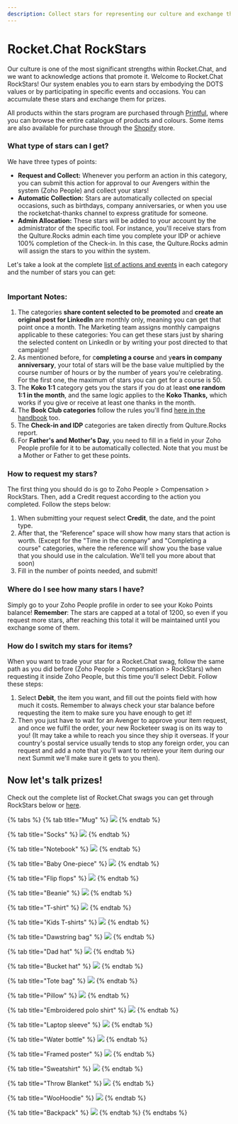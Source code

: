 ```yaml
---
description: Collect stars for representing our culture and exchange them for prizes!
---
```


# Rocket.Chat RockStars

Our culture is one of the most significant strengths within Rocket.Chat, and we want to acknowledge actions that promote it. Welcome to Rocket.Chat RockStars! Our system enables you to earn stars by embodying the DOTS values or by participating in specific events and occasions. You can accumulate these stars and exchange them for prizes.&#x20;

All products within the stars program are purchased through [Printful](https://www.printful.com/uk/custom-products), where you can browse the entire catalogue of products and colours. Some items are also available for purchase through the [Shopify](https://rocket-chat.myshopify.com/) store.&#x20;

### What type of stars can I get?

We have three types of points:

* **Request and Collect:** Whenever you perform an action in this category, you can submit this action for approval to our Avengers within the system (Zoho People) and collect your stars!
* **Automatic Collection:** Stars are automatically collected on special occasions, such as birthdays, company anniversaries, or when you use the rocketchat-thanks channel to express gratitude for someone.
* **Admin Allocation:** These stars will be added to your account by the administrator of the specific tool. For instance, you'll receive stars from the Qulture.Rocks admin each time you complete your IDP or achieve 100% completion of the Check-in. In this case, the Qulture.Rocks admin will assign the stars to you within the system.

Let's take a look at the complete [list of actions and events](https://docs.google.com/spreadsheets/d/1GfdttY-0eFtzY5ZerPKRaAwvSQGaxjbFSZsa4RoebuA/edit#gid=0) in each category and the number of stars you can get:

<figure><img src="../../.gitbook/assets/RockStars.png" alt=""><figcaption></figcaption></figure>

### Important Notes:

1. The categories **share content selected to be promoted** and **create an original post for LinkedIn** are monthly only, meaning you can get that point once a month. The Marketing team assigns monthly campaigns applicable to these categories: You can get these stars just by sharing the selected content on LinkedIn or by writing your post directed to that campaign!
2. As mentioned before, for c**ompleting a course** and y**ears in company anniversary**, your total of stars will be the base value multiplied by the course number of hours or by the number of years you're celebrating. For the first one, the maximum of stars you can get for a course is 50.
3. The **Koko 1:1** category gets you the stars if you do at least **one random 1:1 in the month**, and the same logic applies to the **Koko Thanks,** which works if you give or receive at least one thanks in the month.
4. The **Book Club categories** follow the rules you'll find [here in the handbook](https://handbook.rocket.chat/company/people/developing-yourself/the-book-club) too.
5. The **Check-in and IDP** categories are taken directly from Qulture.Rocks report.
6. For **Father's and Mother's Day**, you need to fill in a field in your Zoho People profile for it to be automatically collected. Note that you must be a Mother or Father to get these points.

### How to request my stars?

The first thing you should do is go to Zoho People > Compensation > RockStars. Then, add a Credit request according to the action you completed. Follow the steps below:

1. When submitting your request select **Credit**, the date, and the point type.
2. After that, the “Reference” space will show how many stars that action is worth. (Except for the "Time in the company" and "Completing a course" categories, where the reference will show you the base value that you should use in the calculation. We'll tell you more about that soon)
3. Fill in the number of points needed, and submit!&#x20;

### Where do I see how many stars I have?

Simply go to your Zoho People profile in order to see your Koko Points balance! **Remember**: The stars are capped at a total of 1200, so even if you request more stars, after reaching this total it will be maintained until you exchange some of them.

### How do I switch my stars for items?

When you want to trade your star for a Rocket.Chat swag, follow the same path as you did before (Zoho People > Compensation > RockStars) when requesting it inside Zoho People, but this time you'll select Debit. Follow these steps:

1. Select **Debit**, the item you want, and fill out the points field with how much it costs. Remember to always check your star balance before requesting the item to make sure you have enough to get it!
2. Then you just have to wait for an Avenger to approve your item request, and once we fulfil the order, your new Rocketeer swag is on its way to you! (It may take a while to reach you since they ship it overseas. If your country's postal service usually tends to stop any foreign order, you can request and add a note that you'll want to retrieve your item during our next Summit we'll make sure it gets to you then).

## **Now let's talk prizes!**

Check out the complete list of Rocket.Chat swags you can get through RockStars below or [here](https://docs.google.com/spreadsheets/d/1GfdttY-0eFtzY5ZerPKRaAwvSQGaxjbFSZsa4RoebuA/edit?usp=sharing).

{% tabs %}
{% tab title="Mug" %}
![](../../.gitbook/assets/mug.png)
{% endtab %}

{% tab title="Socks" %}
![](../../.gitbook/assets/socks.png)
{% endtab %}

{% tab title="Notebook" %}
![](../../.gitbook/assets/notebook.png)
{% endtab %}

{% tab title="Baby One-piece" %}
![](../../.gitbook/assets/tiptop.png)
{% endtab %}

{% tab title="Flip flops" %}
![](../../.gitbook/assets/flipflops.png)
{% endtab %}

{% tab title="Beanie" %}
![](../../.gitbook/assets/beanie.png)
{% endtab %}

{% tab title="T-shirt" %}
![](../../.gitbook/assets/tshirts.png)
{% endtab %}

{% tab title="Kids T-shirts" %}
![](../../.gitbook/assets/Allstars.png)
{% endtab %}

{% tab title="Dawstring bag" %}
![](../../.gitbook/assets/drawstring.png)
{% endtab %}

{% tab title="Dad hat" %}
![](<../../.gitbook/assets/dad hat.png>)
{% endtab %}

{% tab title="Bucket hat" %}
![](../../.gitbook/assets/bucket.png)
{% endtab %}

{% tab title="Tote bag" %}
![](../../.gitbook/assets/tote.png)
{% endtab %}

{% tab title="Pillow" %}
![](../../.gitbook/assets/pillow.png)
{% endtab %}

{% tab title="Embroidered polo shirt" %}
![](<../../.gitbook/assets/polo shirts.png>)
{% endtab %}

{% tab title="Laptop sleeve" %}
![](../../.gitbook/assets/laptop.png)
{% endtab %}

{% tab title="Water bottle" %}
![](../../.gitbook/assets/bottle.png)
{% endtab %}

{% tab title="Framed poster" %}
![](<../../.gitbook/assets/framed poster.png>)
{% endtab %}

{% tab title="Sweatshirt" %}
![](../../.gitbook/assets/sweatshirt.png)
{% endtab %}

{% tab title="Throw Blanket" %}
![](<../../.gitbook/assets/throw towel.png>)
{% endtab %}

{% tab title="WooHoodie" %}
![](../../.gitbook/assets/hoodie.png)
{% endtab %}

{% tab title="Backpack" %}
![](../../.gitbook/assets/backpack.png)
{% endtab %}
{% endtabs %}
